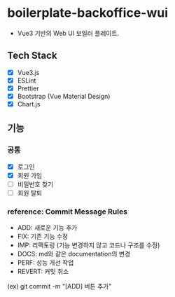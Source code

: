 # boilerplate-backoffice-wui

- Vue3 기반의 Web UI 보일러 플레이트.

## Tech Stack

- [x] Vue3.js
- [x] ESLint
- [x] Prettier
- [x] Bootstrap (Vue Material Design)
- [x] Chart.js

## 기능

### 공통

- [x] 로그인
- [x] 회원 가입
- [ ] 비밀번호 찾기
- [ ] 회원 탈퇴

### reference: Commit Message Rules

- ADD: 새로운 기능 추가
- FIX: 기존 기능 수정
- IMP: 리팩토링 (기능 변경하지 않고 코드나 구조를 수정)
- DOCS: md와 같은 documentation의 변경
- PERF: 성능 개선 작업
- REVERT: 커밋 취소

(ex) git commit -m "[ADD] 버튼 추가"
